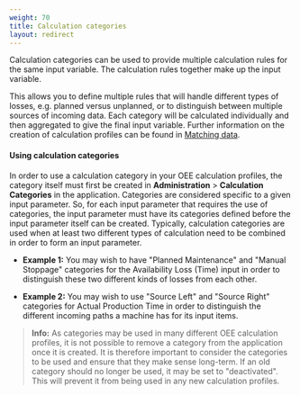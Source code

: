 ```yaml
---
weight: 70
title: Calculation categories
layout: redirect
---
```


Calculation categories can be used to provide multiple calculation rules for the same input variable. The calculation rules together make up the input variable.

This allows you to define multiple rules that will handle different types of losses, e.g. planned versus unplanned, or to distinguish between multiple sources of incoming data. Each category will be calculated individually and then aggregated to give the final input variable. Further information on the creation of calculation profiles can be found in [Matching data](/oee/administration/#matching).

#### Using calculation categories

In order to use a calculation category in your OEE calculation profiles, the category itself must first be created in **Administration** > **Calculation Categories** in the application. Categories are considered specific to a given input parameter. So, for each input parameter that requires the use of categories, the input parameter must have its categories defined before the input parameter itself can be created. Typically, calculation categories are used when at least two different types of calculation need to be combined in order to form an input parameter.

* **Example 1:** You may wish to have "Planned Maintenance" and "Manual Stoppage" categories for the Availability Loss (Time) input in order to distinguish these two different kinds of losses from each other.

* **Example 2:** You may wish to use "Source Left" and "Source Right" categories for Actual Production Time in order to distinguish the different incoming paths a machine has for its input items.

>**Info:** As categories may be used in many different OEE calculation profiles, it is not possible to remove a category from the application once it is created. It is therefore important to consider the categories to be used and ensure that they make sense long-term. If an old category should no longer be used, it may be set to "deactivated". This will prevent it from being used in any new calculation profiles.
